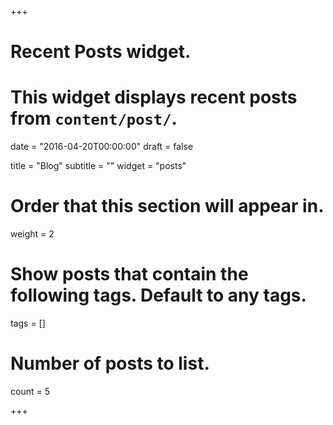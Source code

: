 +++
# Recent Posts widget.
# This widget displays recent posts from `content/post/`.

date = "2016-04-20T00:00:00"
draft = false

title = "Blog"
subtitle = ""
widget = "posts"

# Order that this section will appear in.
weight = 2

# Show posts that contain the following tags. Default to any tags.
tags = []

# Number of posts to list.
count = 5

+++
